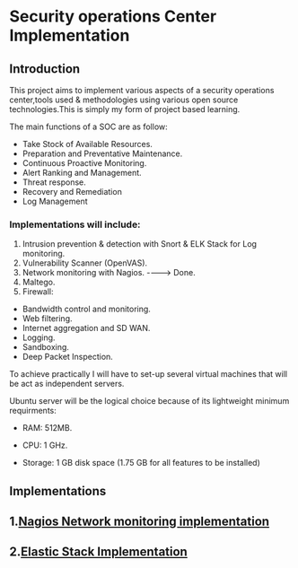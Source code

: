 # Security operations Center Implementation

## Introduction

This project aims to implement various aspects of a security operations center,tools used & methodologies using various open source technologies.This is simply my form of project based learning.

The main functions of a SOC are as follow:
- Take Stock of Available Resources.
- Preparation and Preventative Maintenance.
- Continuous Proactive Monitoring.
- Alert Ranking and Management.
- Threat response.
- Recovery and Remediation
- Log Management

### Implementations will include:

1. Intrusion prevention & detection with Snort & ELK Stack for Log monitoring.
2. Vulnerability Scanner (OpenVAS).
3. Network monitoring with Nagios. ----> Done.
4. Maltego.
5. Firewall:
- Bandwidth control and monitoring.
- Web filtering.
- Internet aggregation and SD WAN.
- Logging.
- Sandboxing.
- Deep Packet Inspection.

To achieve practically I will have to set-up several virtual machines that will be act as independent servers.

Ubuntu server will be the logical choice because of its lightweight minimum requirments:
- RAM: 512MB. 

- CPU: 1 GHz.

- Storage: 1 GB disk space (1.75 GB for all features to be installed)

## Implementations

## 1.[Nagios Network monitoring implementation](https://github.com/Andrews-Projects/Security-Operations-Center/tree/master/Network%20monitoring%20with%20Nagios)

## 2.[Elastic Stack Implementation]()



